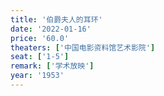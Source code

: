 ```yaml
---
title: '伯爵夫人的耳环'
date: '2022-01-16'
price: '60.0'
theaters: ['中国电影资料馆艺术影院']
seat: ['1-5']
remark: ['学术放映']
year: '1953'
---
```

